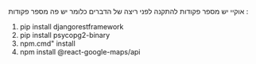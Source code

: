 אוקיי יש מספר פקודות להתקנה לפני ריצה של הדברים 
כלומר יש פה מספר פקודות :
1. pip install djangorestframework
2. pip install psycopg2-binary
3. npm.cmd" install
4. npm install @react-google-maps/api
